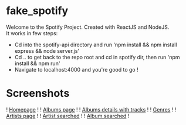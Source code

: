 # fake_spotify
Welcome to the Spotify Project. Created with ReactJS and NodeJS.<br>
It works in few steps:
- Cd into the spotify-api directory and run 'npm install && npm install express && node server.js'
- Cd .. to get back to the repo root and cd in spotify dir, then run 'npm install && npm run'
- Navigate to localhost:4000 and you're good to go !

# Screenshots

! [Homepage](https://i.ibb.co/wQ8V6DV/screenshot-1.png) !
! [Albums page](https://i.ibb.co/P6ZJqGH/screenshot-2.png) !
! [Albums details with tracks](https://i.ibb.co/J2DRg56/screenshot-3.png) !
! [Genres](https://i.ibb.co/jWPRS4B/screenshot-4.png) !
! [Artists page](https://i.ibb.co/tYVpJf3/screenshot-5.png) !
! [Artist searched](https://i.ibb.co/fnHfzJp/screenshot-6.png) !
! [Album searched](https://i.ibb.co/pvVwjmV/screenshot-7.png) !
